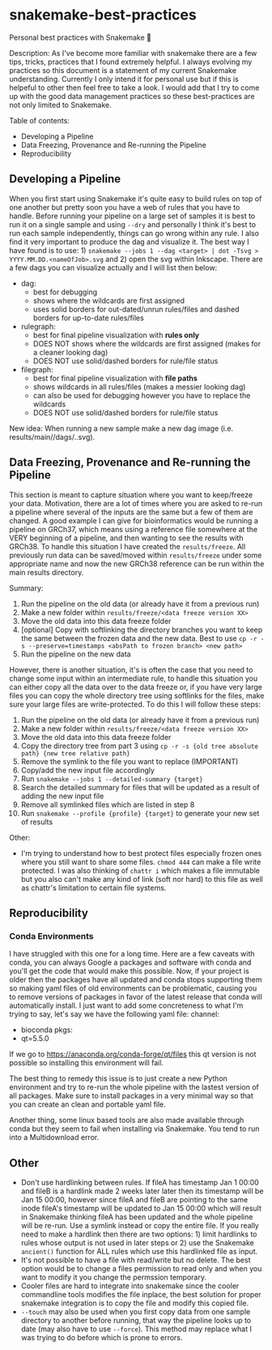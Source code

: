 # snakemake-best-practices
Personal best practices with Snakemake 🐍

Description: As I've become more familiar with snakemake there are a few tips, tricks, practices that I found extremely helpful. I always evolving my practices so this document is a statement of my current Snakemake understanding. Currently I only intend it for personal use but if this is helpeful to other then feel free to take a look. I would add that I try to come up with the good data management practices so these best-practices are not only limited to Snakemake. 

Table of contents:
- Developing a Pipeline 
- Data Freezing, Provenance and Re-running the Pipeline 
- Reproducibility 

## Developing a Pipeline
When you first start using Snakemake it's quite easy to build rules on top of one another but pretty soon you have a web of rules that you have to handle. Before running your pipeline on a large set of samples it is best to run it on a single sample and using `--dry` and personally I think it's best to run each sample independently, things can go wrong within any rule. I also find it very important to produce the dag and visualize it. The best way I have found is to use: 1) `snakemake --jobs 1 --dag <target> | dot -Tsvg > YYYY.MM.DD.<nameOfJob>.svg` and 2) open the svg within Inkscape. There are a few dags you can visualize actually and I will list then below:
- dag:
  -  best for debugging
  -  shows where the wildcards are first assigned
  -  uses solid borders for out-dated/unrun rules/files and dashed borders for up-to-date rules/files
- rulegraph:
  -  best for final pipeline visualization with **rules only**
  -  DOES NOT shows where the wildcards are first assigned (makes for a cleaner looking dag)
  -  DOES NOT use solid/dashed borders for rule/file status
- filegraph:
  - best for final pipeline visualization with **file paths**
  - shows wildcards in all rules/files (makes a messier looking dag)
  - can also be used for debugging however you have to replace the wildcards 
  - DOES NOT use solid/dashed borders for rule/file status

New idea: When running a new sample make a new dag image (i.e. results/main/<sample>/dags/<date>.<target rule>.svg).  

## Data Freezing, Provenance and Re-running the Pipeline 
This section is meant to capture situation where you want to keep/freeze your data. Motivation, there are a lot of times where you are asked to re-run a pipeline where several of the inputs are the same but a few of them are changed. A good example I can give for bioinformatics would be running a pipeline on GRCh37, which means using a reference file somewhere at the VERY beginning of a pipeline, and then wanting to see the results with GRCh38. To handle this situation I have created the `results/freeze`. All previously run data can be saved/moved within `results/freeze` under some appropriate name and now the new GRCh38 reference can be run within the main results directory. 

Summary:
1) Run the pipeline on the old data (or already have it from a previous run)
2) Make a new folder within `results/freeze/<data freeze version XX>`
3) Move the old data into this data freeze folder 
4) [optional] Copy with softlinking the directory branches you want to 
keep the same between the frozen data and the new data. Best to use 
`cp -r -s --preserve=timestamps <absPath to frozen branch> <new path>`
5) Run the pipeline on the new data

However, there is another situation, it's is often the case that you need to change some input within an intermediate rule, to handle this situation you can either copy all the data over to the data freeze or, if you have very large files you can copy the whole directory tree using softlinks for the files, make sure your large files are write-protected. To do this I will follow these steps:
1) Run the pipeline on the old data (or already have it from a previous run)
2) Make a new folder within `results/freeze/<data freeze version XX>`
3) Move the old data into this data freeze folder 
4) Copy the directory tree from part 3 using `cp -r -s {old tree absolute path} {new tree relative path}`
5) Remove the symlink to the file you want to replace (IMPORTANT)
6) Copy/add the new input file accordingly 
7) Run `snakemake --jobs 1 --detailed-summary {target}`
8) Search the detailed summary for files that will be updated as a result of adding the new input file
9) Remove all symlinked files which are listed in step 8
10) Run `snakemake --profile {profile} {target}` to generate your new set of results 

Other:
- I'm trying to understand how to best protect files especially frozen ones where you still want to share some files. `chmod 444` can make a file write protected. I was also thinking of `chattr i` which makes a file immutable but you also can't make any kind of link (soft nor hard) to this file as well as chattr's limitation to certain file systems. 

## Reproducibility
### Conda Environments
I have struggled with this one for a long time. Here are a few caveats with conda, you can always Google a packages and software with conda and you'll get the code that would make this possible. Now, if your project is older then the packages have all updated and conda stops supporting them so making yaml files of old environments can be problematic, causing you to remove versions of packages in favor of the latest release that conda will automatically install. I just want to add some concreteness to what I'm trying to say, let's say we have the following yaml file:
channel:
  - bioconda
 pkgs:
  - qt=5.5.0

If we go to https://anaconda.org/conda-forge/qt/files this qt version is not possible so installing this environment will fail. 

The best thing to remedy this issue is to just create a new Python environment and try to re-run the whole pipeline with the lastest version of all packages. Make sure to install  packages in a very minimal way so that you can create an clean and portable yaml file.

Another thing, some linux based tools are also made available through conda but they seem to fail when installing via Snakemake. You tend to run into a Multidownload error. 

## Other
- Don't use hardlinking between rules. If fileA has timestamp Jan 1 00:00 and fileB is a hardlink made 2 weeks later later then its timestamp will be Jan 15 00:00, however since fileA and fileB are pointing to the same inode fileA's timestamp will be updated to Jan 15 00:00 which will result in Snakemake thinking fileA has been updated and the whole pipeline will be re-run. Use a symlink instead or copy the entire file. If you really need to make a hardlink then there are two options: 1) limit hardlinks to rules whose output is not used in later steps or 2) use the Snakemake `ancient()` function for ALL rules which use this hardlinked file as input.  
- It's not possible to have a file with read/write but no delete. The best option would be to change a files permission to read only and when you want to modify it you change the permssion temporary. 
- Cooler files are hard to integrate into snakemake since the cooler commandline tools modifies the file inplace, the best solution for proper snakemake integration is to copy the file and modify this copied file. 
- `--touch` may also be used when you first copy data from one sample directory to another before running, that way the pipeline looks up to date (may also have to use `--force`). This method may replace what I was trying to do before which is prone to errors.
